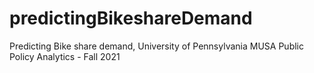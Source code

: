 # predictingBikeshareDemand
Predicting Bike share demand, University of Pennsylvania MUSA Public Policy Analytics - Fall 2021
